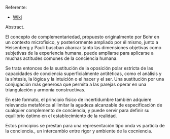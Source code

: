 Referente:

- [Wiki](https://pubmed.ncbi.nlm.nih.gov/17560360/)

Abstract. 

El concepto de complementariedad, propuesto originalmente por Bohr en un contexto microfísico, y posteriormente ampliado por él mismo, junto a Heisenberg y Pauli buscban abarcar tanto las dimensiones objetivas como subjetivas de la experiencia humana, puede ampliarse para aplicarse a muchas actitudes comunes de la conciencia humana. 

Se trata entonces de la sustitución de la oposición polar estricta de las capacidades de conciencia superficialmente antitéticas, como el análisis y la síntesis, la lógica y la intuición o el hacer y el ser. Una sustitución por una conjugación más generosa que permita a las parejas operar en una triangulación y armonía constructivas.

En este formato, el principio físico de incertidumbre también adquiere relevancia metafórica al limitar la agudeza alcanzable de especificación de cualquier complemento de conciencia, y puede servir para definir su equilibrio óptimo en el establecimiento de la realidad. 


Estos principios se prestan para una representación tipo onda vs partícla de la conciencia., un intercambio entre rigor y ambiente de la cocniencia.